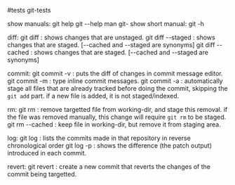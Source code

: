 #tests
git-tests


show manuals:
	git help <verb>
	git <verb> --help
	man git-<verb>
show short manual:
	git <verb> -h


diff:
	git diff : 		shows changes that are unstaged.
	git diff --staged : 	shows changes that are staged. [--cached and --staged are synonyms]
	git diff --cached :	shows changes that are staged. [--cached and --staged are synonyms]

commit:
	git commit -v : puts the diff of changes in commit message editor.
	git commit -m : type inline commit messages.
	git commit -a : automatically stage all files that are already tracked before doing the commit, 
			skipping the `git add` part.
			if a new file is added, it is not staged/indexed.


rm:
	git rm :	remove targetted file from working-dir, and stage this removal.
			if the file was removed manually, this change will require `git rm` to be staged.
	git rm --cached : 	keep file in working-dir, but remove it from staging area.


log:
	git log : 	lists the commits made in that repository in reverse chronological order
	git log -p : 	shows the difference (the patch output) introduced in each commit.

revert:
	git revert <comit-hash> : 	create a new commit that reverts the changes of the commit being targetted.

